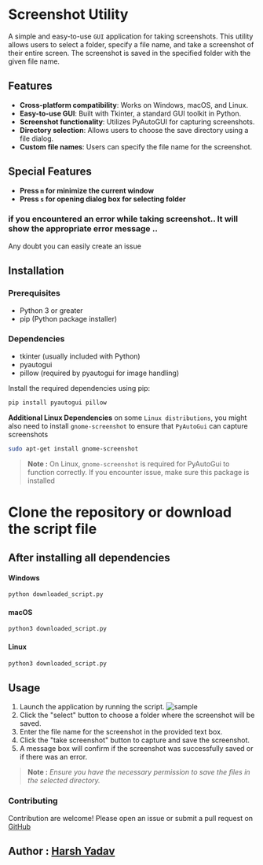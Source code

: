 # Screenshot Utility

A simple and easy-to-use `GUI` application for taking screenshots. This utility allows users to select a folder, specify a file name, and take a screenshot of their entire screen. The screenshot is saved in the specified folder with the given file name.

## Features

- __Cross-platform compatibility__: Works on Windows, macOS, and Linux.
- __Easy-to-use GUI__: Built with Tkinter, a standard GUI toolkit in Python.
- __Screenshot functionality__: Utilizes PyAutoGUI for capturing screenshots.
- __Directory selection__: Allows users to choose the save directory using a file dialog.
- __Custom file names__: Users can specify the file name for the screenshot.

## Special Features
- **Press `m` for minimize the current window**
- **Press `s` for opening dialog box for selecting folder**

### if you encountered an error while taking screenshot.. It will show the appropriate error message ..
Any doubt you can easily create an issue

## Installation

### Prerequisites

- Python 3 or greater
- pip (Python package installer)

### Dependencies

- tkinter (usually included with Python)
- pyautogui
- pillow (required by pyautogui for image handling)

Install the required dependencies using pip:

```sh
pip install pyautogui pillow
```
__Additional Linux Dependencies__
on some `Linux distributions`, you might also need to install `gnome-screenshot` to ensure that `PyAutoGui` can capture screenshots
```sh
sudo apt-get install gnome-screenshot
```
>**Note :** On Linux, `gnome-screenshot` is required for PyAutoGui to function correctly. If you encounter issue, make sure this package is installed
# Clone the repository or download the script file
## After installing all dependencies
#### Windows
```sh
python downloaded_script.py
```
#### macOS
```sh
python3 downloaded_script.py
```
#### Linux
```sh
python3 downloaded_script.py
```
## Usage 
1. Launch the application by running the script. ![sample](https://github.com/HarshYadav152/screen-shot-utility/blob/main/sample-image.png?raw=true)
2. Click the "select" button to choose a folder where the screenshot will be saved.
3. Enter the file name for the screenshot in the provided text box.
4. Click the "take screenshot" button to capture and save the screenshot.
5. A message box will confirm if the screenshot was successfully saved or if there was an error.

>**Note :** *Ensure you have the necessary permission to save the files in the selected directory.*

### Contributing
Contribution are welcome! Please open an issue or submit a pull request on [GitHub](https://github.com/HarshYadav152/screen-shot-utility)

## Author : [Harsh Yadav](https://github.com/HarshYadav152)
